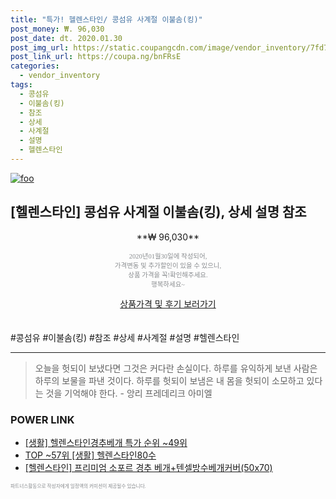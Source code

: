 ```yaml
--- 
title: "특가! 헬렌스타인/ 콩섬유 사계절 이불솜(킹)" 
post_money: ₩. 96,030 
post_date: dt. 2020.01.30 
post_img_url: https://static.coupangcdn.com/image/vendor_inventory/7fd7/0830f1af9964bcc8308ca8f6aa06a2b54d6f74d5d0f3062b5a6f9c91909c.jpg 
post_link_url: https://coupa.ng/bnFRsE 
categories: 
  - vendor_inventory 
tags: 
  - 콩섬유 
  - 이불솜(킹) 
  - 참조 
  - 상세 
  - 사계절 
  - 설명 
  - 헬렌스타인 
--- 
```

[![foo](https://static.coupangcdn.com/image/vendor_inventory/7fd7/0830f1af9964bcc8308ca8f6aa06a2b54d6f74d5d0f3062b5a6f9c91909c.jpg)](https://coupa.ng/bnFRsE) 

## [헬렌스타인] 콩섬유 사계절 이불솜(킹), 상세 설명 참조 
<p style="text-align: center;">**₩ 96,030**</p> 
<p style="text-align: center;"><span style="color: #898c8f; font-family: Georgia,Times,serif; font-size: 0.75em;">2020년01월30일에 작성되어, <br>가격변동 및 추가할인이 있을 수 있으니,<br> 상품 가격을 꼭!확인해주세요.<br>행복하세요~</span> 
</p>	 
<div markdown="0" style="text-align: center;"><a href="https://coupa.ng/bnFRsE" class="btn btn--success">상품가격 및 후기 보러가기</a></div> 
<br><br> 
  #콩섬유 #이불솜(킹) #참조 #상세 #사계절 #설명 #헬렌스타인 
<hr> 

> 오늘을 헛되이 보냈다면 그것은 커다란 손실이다. 하루를 유익하게 보낸 사람은 하루의 보물을 파낸 것이다. 하루를 헛되이 보냄은 내 몸을 헛되이 소모하고 있다는 것을 기억해야 한다. - 앙리 프레데리크 아미엘 


### POWER LINK

* <a href="https://blog.naver.com/sakai111/221787270455" target="_blank"> [생활] 헬렌스타인경추베개 특가 순위 ~49위</a>
* <a href="https://blog.naver.com/fasyy4321/221782584978" target="_blank"> TOP ~57위 [생활] 헬렌스타인80수</a>
* <a href="https://blog.naver.com/santokki14/221787845817" target="_blank">[헬렌스타인] 프리미엄 소포르 경추 베개+텐셀방수베개커버(50x70)</a>

<span style="color: #898c8f; font-family: Georgia,Times,serif; font-size: 0.55em;">파트너스활동으로 작성자에게 일정액의 커미션이 제공될수 있습니다.</span> 
